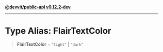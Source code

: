 [**@devvit/public-api v0.12.2-dev**](../../README.md)

---

# Type Alias: FlairTextColor

> **FlairTextColor** = `"light"` \| `"dark"`
